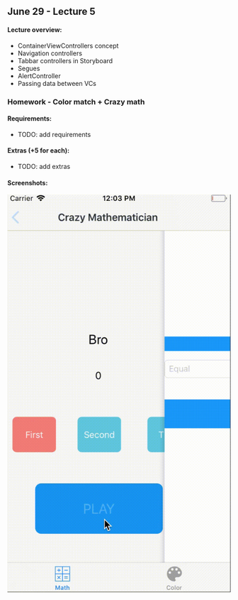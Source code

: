 ## June 29 - Lecture 5

#### Lecture overview:

- ContainerViewControllers concept
- Navigation controllers
- Tabbar controllers in Storyboard
- Segues
- AlertController
- Passing data between VCs

### Homework - Color match + Crazy math

#### Requirements:

- TODO: add requirements

#### Extras (+5 for each):

- TODO: add extras

#### Screenshots:

![Combo](https://raw.githubusercontent.com/n17r-resources/ios/master/lecture-5/Screenshots/hw5.gif)
